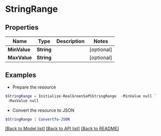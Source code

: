 # StringRange
## Properties

Name | Type | Description | Notes
------------ | ------------- | ------------- | -------------
**MinValue** | **String** |  | [optional] 
**MaxValue** | **String** |  | [optional] 

## Examples

- Prepare the resource
```powershell
$StringRange = Initialize-RealGreenSaPSStringRange  -MinValue null `
 -MaxValue null
```

- Convert the resource to JSON
```powershell
$StringRange | ConvertTo-JSON
```

[[Back to Model list]](../README.md#documentation-for-models) [[Back to API list]](../README.md#documentation-for-api-endpoints) [[Back to README]](../README.md)

